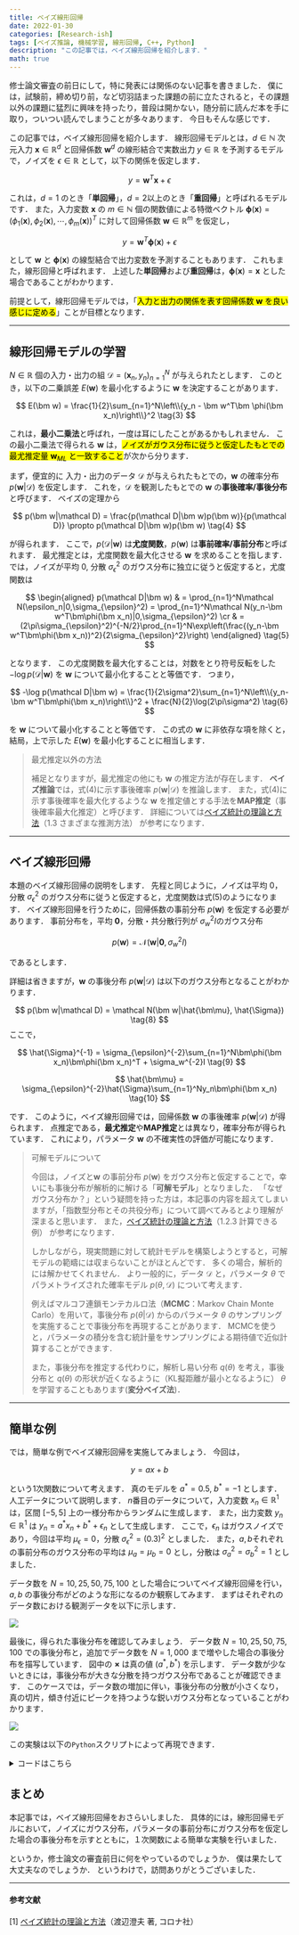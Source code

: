 ```yaml
---
title: ベイズ線形回帰
date: 2022-01-30
categories: [Research-ish]
tags: [ベイズ推論, 機械学習, 線形回帰, C++, Python]
description: "この記事では，ベイズ線形回帰を紹介します．"
math: true
---
```


修士論文審査の前日にして，特に発表には関係のない記事を書きました．
僕には，試験前，締め切り前，など切羽詰まった課題の前に立たされると，その課題以外の課題に猛烈に興味を持ったり，普段は開かない，随分前に読んだ本を手に取り，ついつい読んでしまうことが多々あります．
今日もそんな感じです．

この記事では，ベイズ線形回帰を紹介します．
線形回帰モデルとは，$d\in\mathbb N$ 次元入力 $\bm x\in\mathbb R^d$ と回帰係数 $\bm w^d$ の線形結合で実数出力 $y\in\mathbb R$ を予測するモデルで，ノイズを $\epsilon\in\mathbb R$ として，以下の関係を仮定します．

$$
    y = \bm w^T\bm x + \epsilon \tag{1}
$$

これは，$d=1$ のとき「**単回帰**」，$d=2$以上のとき「**重回帰**」と呼ばれるモデルです．
また，入力変数 $\bm x$ の $m\in\mathbb N$ 個の関数値による特徴ベクトル $\bm \phi(\bm x) = (\phi_1(\bm x),\phi_2(\bm x),\cdots,\phi_m(\bm x))^T$ に対して回帰係数 $\bm w\in\mathbb R^m$ を仮定し，

$$
    y = \bm w^T\bm \phi(\bm x) + \epsilon \tag{2}
$$

として $\bm w$ と $\bm\phi(\bm x)$ の線型結合で出力変数を予測することもあります．
これもまた，線形回帰と呼ばれます．
上述した**単回帰**および**重回帰**は，$\bm\phi(\bm x) = \bm x$ とした場合であることがわかります．

前提として，線形回帰モデルでは，「<mark>入力と出力の関係を表す回帰係数 $\bm w$ を良い感じに定める</mark>」ことが目標となります．

---

## 線形回帰モデルの学習
$N\in\mathbb R$ 個の入力・出力の組 $\mathcal D = (\bm x_n,y_n)_{n=1}^N$ が与えられたとします．
このとき，以下の二乗誤差 $E(\bm w)$ を最小化するように $\bm w$ を決定することがあります．

$$
    E(\bm w) = \frac{1}{2}\sum_{n=1}^N\left\\{y_n - \bm w^T\bm \phi(\bm x_n)\right\\}^2 \tag{3}
$$

これは，**最小二乗法**と呼ばれ，一度は耳にしたことがあるかもしれません．
この最小二乗法で得られる $\bm w$ は，<mark>ノイズがガウス分布に従うと仮定したもとでの最尤推定量 $\bm w_{ML}$ と一致すること</mark>が次から分ります．

まず，便宜的に 入力・出力のデータ $\mathcal D$ が与えられたもとでの，$\bm w$ の確率分布 $p(\bm w|\mathcal D)$ を仮定します．
これを，$\mathcal D$ を観測したもとでの $\bm w$ の**事後確率/事後分布**と呼びます．
ベイズの定理から

$$
    p(\bm w|\mathcal D) = \frac{p(\mathcal D|\bm w)p(\bm w)}{p(\mathcal D)} \propto p(\mathcal D|\bm w)p(\bm w) \tag{4}
$$

が得られます．
ここで，$p(\mathcal D|\bm w)$ は**尤度関数**，$p(\bm w)$ は**事前確率/事前分布**と呼ばれます．
最尤推定とは，尤度関数を最大化させる $\bm w$ を求めることを指します．
では，ノイズが平均 $0$, 分散 $\sigma_{\epsilon}^2$ のガウス分布に独立に従うと仮定すると，尤度関数は

$$ 
    \begin{aligned}
    p(\mathcal D|\bm w)
    & = \prod_{n=1}^N\mathcal N(\epsilon_n|0,\sigma_{\epsilon}^2)
    = \prod_{n=1}^N\mathcal N(y_n-\bm w^T\bm\phi(\bm x_n)|0,\sigma_{\epsilon}^2) \cr
    & = (2\pi\sigma_{\epsilon}^2)^{-N/2}\prod_{n=1}^N\exp\left(\frac{(y_n-\bm w^T\bm\phi(\bm x_n))^2}{2\sigma_{\epsilon}^2}\right)
    \end{aligned}
    \tag{5}
$$

となります．
この尤度関数を最大化することは，対数をとり符号反転をした $-\log p(\mathcal D|\bm w)$ を $\bm w$ について最小化することと等価です．
つまり，

$$
    -\log p(\mathcal D|\bm w) = \frac{1}{2\sigma^2}\sum_{n=1}^N\left\\{y_n-\bm w^T\bm\phi(\bm x_n)\right\\}^2 + \frac{N}{2}\log(2\pi\sigma^2) \tag{6}
$$

を $\bm w$ について最小化することと等価です．
この式の $\bm w$ に非依存な項を除くと，結局，上で示した $E(\bm w)$ を最小化することに相当します．


> 最尤推定以外の方法
>
> 補足となりますが，最尤推定の他にも $\bm w$ の推定方法が存在します．
> **ベイズ推論**では，式(4)に示す事後確率 $p(\bm w|\mathcal D)$ を推論します．
> また，式(4)に示す事後確率を最大化するような $\bm w$ を推定値とする手法を**MAP推定**（事後確率最大化推定）と呼びます．
> 詳細については[ベイズ統計の理論と方法]((https://www.coronasha.co.jp/np/isbn/9784339024623/))（1.3 さまざまな推測方法） が参考になります． 

---
## ベイズ線形回帰
本題のベイズ線形回帰の説明をします．
先程と同じように，ノイズは平均 $0$，分散 $\sigma_{\epsilon}^2$ のガウス分布に従うと仮定すると，尤度関数は式(5)のようになります．
ベイズ線形回帰を行うために，回帰係数の事前分布 $p(\bm w)$ を仮定する必要があります．
事前分布を，平均 $\bm 0$，分散・共分散行列が $\sigma_w^2I$のガウス分布

$$
    p(\bm w) = \mathcal N(\bm w|\bm 0,\sigma_w^2I)
    \tag{7}
$$

であるとします．

詳細は省きますが，$\bm w$ の事後分布 $p(\bm w|\mathcal D)$ は以下のガウス分布となることがわかります．

$$
    p(\bm w|\mathcal D) = \mathcal N(\bm w|\hat{\bm\mu}, \hat{\Sigma})
    \tag{8}
$$
ここで，

$$
    \hat{\Sigma}^{-1} = \sigma_{\epsilon}^{-2}\sum_{n=1}^N\bm\phi(\bm x_n)\bm\phi(\bm x_n)^T + \sigma_w^{-2}I
    \tag{9}
$$

$$
    \hat{\bm\mu} = \sigma_{\epsilon}^{-2}\hat{\Sigma}\sum_{n=1}^Ny_n\bm\phi(\bm x_n)
    \tag{10}
$$

です．
このように，ベイズ線形回帰では，回帰係数 $\bm w$ の事後確率 $p(\bm w|\mathcal D)$ が得られます．
点推定である，**最尤推定**や**MAP推定**とは異なり，確率分布が得られています．
これにより，パラメータ $\bm w$ の不確実性の評価が可能になります．

> 可解モデルについて
>
> 今回は，ノイズと$\bm w$ の事前分布 $p(\bm w)$ をガウス分布と仮定することで，幸いにも事後分布が解析的に解ける「**可解モデル**」となりました．
> 「なぜガウス分布か？」という疑問を持った方は，本記事の内容を超えてしまいますが，「指数型分布とその共役分布」について調べてみるとより理解が深まると思います．
> また，[ベイズ統計の理論と方法]((https://www.coronasha.co.jp/np/isbn/9784339024623/))（1.2.3 計算できる例） が参考になります．
>
> しかしながら，現実問題に対して統計モデルを構築しようとすると，可解モデルの範疇には収まらないことがほとんどです．
> 多くの場合，解析的には解かせてくれません．
> より一般的に，データ $\mathcal D$ と，パラメータ $\theta$ でパラメトライズされた確率モデル $p(\theta, \mathcal D)$ について考えます．
>
> 例えばマルコフ連鎖モンテカルロ法（**MCMC**：Markov Chain Monte Carlo）を用いて，事後分布 $p(\theta|\mathcal D)$ からのパラメータ $\theta$ のサンプリングを実施することで事後分布を再現することがあります．
> MCMCを使うと，パラメータの積分を含む統計量をサンプリングによる期待値で近似計算することができます．
>
> また，事後分布を推定する代わりに，解析し易い分布 $q(\theta)$ を考え，事後分布と $q(\theta)$ の形状が近くなるように（KL擬距離が最小となるように） $\theta$ を学習することもあります(**変分ベイズ法**)．

---

## 簡単な例
では，簡単な例でベイズ線形回帰を実施してみましょう．
今回は，

$$
    y = ax+b
    \tag{11}
$$

という1次関数について考えます．
真のモデルを $a^* = 0.5,~b^* = -1$ とします．
人工データについて説明します．
$n$番目のデータについて，入力変数 $x_n\in\mathbb R^1$ は，区間 $[-5, 5]$ 上の一様分布からランダムに生成します．
また，出力変数 $y_n\in\mathbb R^1$ は $y_n=a^*x_n+b^*+\epsilon_n$ として生成します．
ここで，$\epsilon_n$ はガウスノイズであり，今回は平均 $\mu_{\epsilon} = 0$，分散 $\sigma_{\epsilon}^2=(0.3)^2$ としました．
また，$a,b$それぞれの事前分布のガウス分布の平均は $\mu_a=\mu_b=0$ とし，分散は $\sigma_a^2=\sigma_b^2 = 1$ としました．

データ数を $N=10, 25, 50, 75, 100$ とした場合についてベイズ線形回帰を行い，$a, b$ の事後分布がどのような形になるのか観察してみます．
まずはそれぞれのデータ数における観測データを以下に示します．

![](data.jpg)

最後に，得られた事後分布を確認してみましょう．
データ数 $N = 10, 25, 50, 75, 100$ での事後分布と，追加でデータ数を $N=1,000$ まで増やした場合の事後分布を描写しています．
図中の $\bm\times$ は真の値 $(a^*,b^*)$ を示します．
データ数が少ないときには，事後分布が大きな分散を持つガウス分布であることが確認できます．
このケースでは，データ数の増加に伴い，事後分布の分散が小さくなり，真の切片，傾き付近にピークを持つような鋭いガウス分布となっていることがわかります．

![](post.jpg)

この実験は以下の`Python`スクリプトによって再現できます．


<details>
<summary>コードはこちら</summary>

```python

    # ライブラリのインポート（適宜インストールしてください）
    import numpy as np
    import matplotlib
    from matplotlib import pyplot as plt
    import matplotlib.mlab as mlab
    import japanize_matplotlib

    N = 10 # データ数

    a = 0.5 # 真の傾き
    b = -1.0 # 真の切片

    s_e = 1.0 # ノイズの従うガウス分布の分散
    s_w = 1.0 # 事前分布の分散

    np.random.seed(2022) # シードの固定
    x = np.random.uniform(-5, 5, N) # N個の入力変数を生成
    y = a * x + b + np.random.normal(0, s_e, N) # 出力変数を計算しノイズを加重

    # 実験に使用する人工データの描写
    fig = plt.figure(figsize = (8, 4), dpi = 200)
    ax = fig.add_subplot(111)
    ax.grid()
    ax.set_xlabel("入力変数 $x$", fontsize = 18)
    ax.set_ylabel("出力変数 $y$", fontsize = 18)

    # この辺はなんか綺麗になるように手動で設定
    ax.set_xlim(-5 - 0.5, 5 + 0.5)
    ax.set_ylim(-5 * a + b - 0.5, 5 * a + b + 0.5)

    # 散布図の描写
    ax.scatter(x, y, label = "観測データ $\mathcal{D}=(x_n,y_n)_{n=1}^N$", color = "gray")
    # 真の直線の描写
    ax.plot([-5.5, 5.5], [-5.5 * a + b, 5.5 * a + b], color = "black", ls = "--", zorder = -10, label = "真の関数 $y=0.5x-1$")

    ax.legend(fontsize = 16)
    ax.set_title("データ数 $N = {"+str(N)+"}$", fontsize = 18)

    # 図の保存
    # fig.savefig("fig/data_"+str(N)+".jpg", bbox_inches = "tight", transparent=True)

    # 特徴ベクトルの作成
    phi = np.concatenate([np.ones(shape = (N, 1)), x.reshape(-1, 1)], axis = 1)

    # 事後分布の共分散行列の計算
    phiphiT = phi.T.dot(phi)
    Sigma_inv = phiphiT / (s_e**2) + np.eye(2) / (s_w**2)
    Sigma = np.linalg.inv(Sigma_inv)

    # 事後分布の平均の計算
    mu = (Sigma / (s_e**2)).dot(phi.T.dot(y.reshape(-1, 1)))

    # 2次元ガウス分布の確率密度関数を計算する関数
    def f(x, y, mu, S):
    x_norm = (np.array([x, y]) - mu[:, None, None]).transpose(1, 2, 0)
    return np.exp(- x_norm[:, :, None, :] @ np.linalg.inv(S)[None, None, :, :] @ x_norm[:, :, :, None] / 2.0) / (2*np.pi*np.sqrt(np.linalg.det(S)))

    # グリッドの定義
    x = np.linspace(-1.5, -0.5, 200)
    y = np.linspace(0.25, 0.75, 200)
    X, Y = np.meshgrid(x, y)

    # 確率密度関数の計算
    Z = f(X, Y, mu = mu.squeeze(), S = Sigma).squeeze()

    # 確率密度関数の等高線の描写
    fig = plt.figure(figsize = (6, 6), dpi = 200)
    ax = fig.add_subplot(111) #1. 0.75 0.5 - 0.375, 0.5 + 0.375

    # 等高線の描写
    ax.contour(X, Y, Z, cmap = plt.cm.get_cmap("Greys"))
    # 真の傾きと切片を描写
    ax.scatter(b, a, label = "$(a^*,b^*) = (0.5, -1)$", marker = "x", s = 75, zorder = 10, lw = 2.5, color = "black")

    ax.set_xlabel("切片 $b$", fontsize = 18)
    ax.set_ylabel("傾き $a$", fontsize = 18)
    ax.legend(fontsize = 16)
    ax.grid({'grid_alpha' : 0.25})
    ax.set_title("データ数 $N={" +str(N)+ "}$", fontsize = 18)

    # 図の保存
    # fig.savefig("fig/post_" + str(N) + ".jpg", bbox_inches = "tight", transparent=True)

```
</details>

## まとめ
本記事では，ベイズ線形回帰をおさらいしました．
具体的には，線形回帰モデルにおいて，ノイズにガウス分布，パラメータの事前分布にガウス分布を仮定した場合の事後分布を示すとともに，１次関数による簡単な実験を行いました．

というか，修士論文の審査前日に何をやっているのでしょうか．
僕は果たして大丈夫なのでしょうか．
というわけで，訪問ありがとうございました．

---

#### 参考文献
[1] [ベイズ統計の理論と方法](https://www.coronasha.co.jp/np/isbn/9784339024623/)（渡辺澄夫 著, コロナ社）
